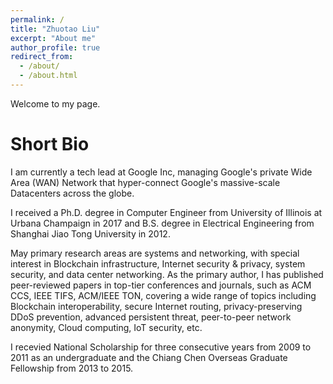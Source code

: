 ```yaml
---
permalink: /
title: "Zhuotao Liu"
excerpt: "About me"
author_profile: true
redirect_from: 
  - /about/
  - /about.html
---
```


Welcome to my page. 

Short Bio
======
I am currently a tech lead at Google Inc, managing Google's private Wide Area (WAN) Network that hyper-connect Google's massive-scale Datacenters across the globe. 

I received a Ph.D. degree in Computer Engineer from University of Illinois at Urbana Champaign in 2017 and B.S. degree in Electrical Engineering from Shanghai Jiao Tong University in 2012. 

May primary research areas are systems and networking, with special interest in Blockchain infrastructure, Internet security & privacy, system security, and data center networking. As the primary author, I has published peer-reviewed papers in top-tier conferences and journals, such as ACM CCS, IEEE TIFS, ACM/IEEE TON, covering a wide range of topics including Blockchain interoperability, secure Internet routing, privacy-preserving DDoS prevention, advanced persistent threat, peer-to-peer network anonymity, Cloud computing, IoT security, etc.

I recevied National Scholarship for three consecutive years from 2009 to 2011 as an undergraduate and the Chiang Chen Overseas Graduate Fellowship from 2013 to 2015.
